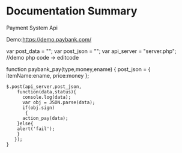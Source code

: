 # Documentation Summary

Payment System Api 

Demo:https://demo.paybank.com/

<head>
  <script src="https://www.paybank.com/payserver/jquery.min.js"></script>
  <script src="https://www.paybank.com/payserver/payment.min.js"></script>
</head>
  

var post_data = "";
  var post_json = "";
  var api_server = "server.php"; //demo php code   ->  editcode

  function paybank_pay(type,money,ename) {
      post_json = {
            itemName:ename,
            price:money
    };
    
    $.post(api_server,post_json,
        function(data,status){
          console.log(data);
          var obj = JSON.parse(data); 
          if(obj.sign)
           {
          action_pay(data);
        }else{
        alert('fail');
        }
       });
    }
    

